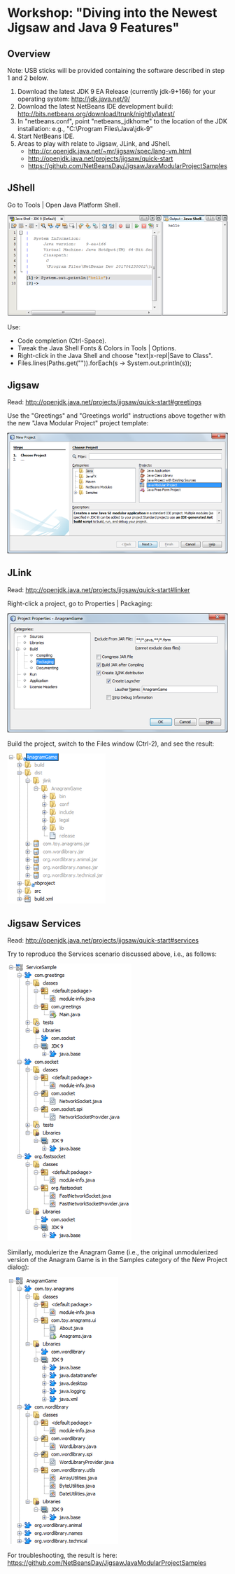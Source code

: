 # Workshop: "Diving into the Newest Jigsaw and Java 9 Features"

## Overview

Note: USB sticks will be provided containing the software described in step 1 and 2 below.

   1. Download the latest JDK 9 EA Release (currently jdk-9+166) for your operating system:
http://jdk.java.net/9/
   1. Download the latest NetBeans IDE development build: 
http://bits.netbeans.org/download/trunk/nightly/latest/
   1. In "netbeans.conf", point "netbeans_jdkhome" to the location of the JDK installation:
e.g., "C:\Program Files\Java\jdk-9"
   1. Start NetBeans IDE.
   1. Areas to play with relate to Jigsaw, JLink, and JShell.
      - http://cr.openjdk.java.net/~mr/jigsaw/spec/lang-vm.html
      - http://openjdk.java.net/projects/jigsaw/quick-start
      - https://github.com/NetBeansDay/JigsawJavaModularProjectSamples

## JShell

Go to Tools | Open Java Platform Shell.

<img src="images/jshell.png"></img>

Use:
   * Code completion (Ctrl-Space).
   * Tweak the Java Shell Fonts & Colors in Tools | Options.
   * Right-click in the Java Shell and choose "text|x-repl|Save to Class".
   * Files.lines(Paths.get("<path-to-file-with-lines>")).forEach(s -> System.out.println(s));

## Jigsaw

Read: http://openjdk.java.net/projects/jigsaw/quick-start#greetings

Use the "Greetings" and "Greetings world" instructions above together with the new "Java Modular Project" project template:

<img src="images/multi.png"></img>

## JLink

Read: http://openjdk.java.net/projects/jigsaw/quick-start#linker

Right-click a project, go to Properties | Packaging:

<img src="images/jlink-1.png"></img>
<p>Build the project, switch to the Files window (Ctrl-2), and see the result:</p>
<img src="images/jlink-2.png"></img>

## Jigsaw Services

Read: http://openjdk.java.net/projects/jigsaw/quick-start#services

Try to reproduce the Services scenario discussed above, i.e., as follows:

<img src="images/service-1.png"></img>

Similarly, modulerize the Anagram Game (i.e., the original unmodulerized version of the Anagram Game is in the Samples category of the New Project dialog):

<img src="images/service-2.png"></img>

For troubleshooting, the result is here: https://github.com/NetBeansDay/JigsawJavaModularProjectSamples

